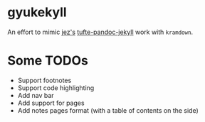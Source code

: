 # gyukekyll

An effort to mimic [jez's](https://www.github.com/jez) [tufte-pandoc-jekyll](https://www.github.com/jez/tufte-pandoc-jekyll) work with `kramdown`.

# Some TODOs

- Support footnotes
- Support code highlighting
- Add nav bar
- Add support for pages
- Add notes pages format (with a table of contents on the side)